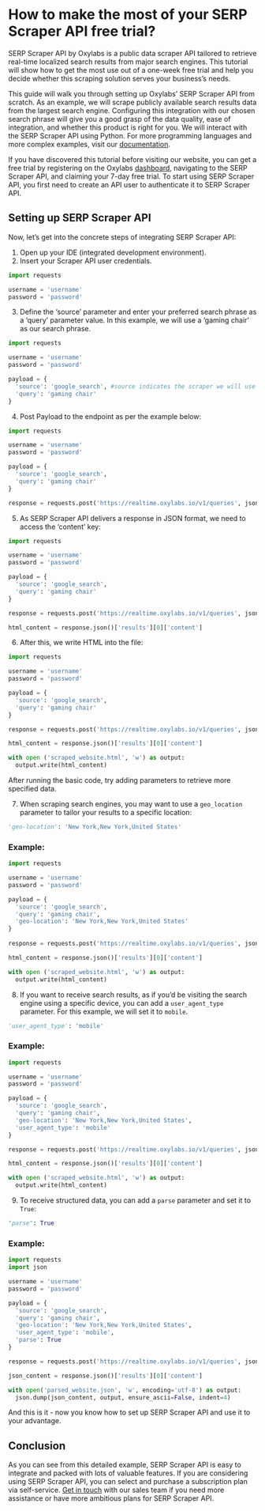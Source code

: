 # How to make the most of your SERP Scraper API free trial?

SERP Scraper API by Oxylabs is a public data scraper API tailored to retrieve real-time localized search results from major search engines. This tutorial will show how to get the most use out of a one-week free trial and help you decide whether this scraping solution serves your business’s needs.

This guide will walk you through setting up Oxylabs’ SERP Scraper API from scratch. As an example, we will scrape publicly available search results data from the largest search engine. Configuring this integration with our chosen search phrase will give you a good grasp of the data quality, ease of integration, and whether this product is right for you. We will interact with the SERP Scraper API using Python. For more programming languages and more complex examples, visit our [documentation](https://developers.oxylabs.io/scraper-apis/serp-scraper-api). 

If you have discovered this tutorial before visiting our website, you can get a free trial by registering on the Oxylabs [dashboard](https://dashboard.oxylabs.io/en/), navigating to the SERP Scraper API, and claiming your 7-day free trial. To start using SERP Scraper API, you first need to create an API user to authenticate it to SERP Scraper API.

## Setting up SERP Scraper API

Now, let’s get into the concrete steps of integrating SERP Scraper API:

1. Open up your IDE (integrated development environment).
2. Insert your Scraper API user credentials.

```python
import requests

username = 'username'
password = 'password'
```

3. Define the ‘source’ parameter and enter your preferred search phrase as a ‘query’ parameter value. In this example, we will use a ‘gaming chair’ as our search phrase.  

```python
import requests

username = 'username'
password = 'password'

payload = {
  'source': 'google_search', #source indicates the scraper we will use
  'query': 'gaming chair'
}
```

4. Post Payload to the endpoint as per the example below: [](https://realtime.oxylabs.io/v1/queries)

```python
import requests

username = 'username'
password = 'password'

payload = {
  'source': 'google_search',
  'query': 'gaming chair'
}

response = requests.post('https://realtime.oxylabs.io/v1/queries', json = payload, auth = (username, password))
```

5. As SERP Scraper API delivers a response in JSON format, we need to access the ‘content’ key:

```python
import requests

username = 'username'
password = 'password'

payload = {
  'source': 'google_search',
  'query': 'gaming chair'
}

response = requests.post('https://realtime.oxylabs.io/v1/queries', json = payload, auth = (username, password))

html_content = response.json()['results'][0]['content']
```

6. After this, we write HTML into the file:

```python
import requests

username = 'username'
password = 'password'

payload = {
  'source': 'google_search',
  'query': 'gaming chair'
}

response = requests.post('https://realtime.oxylabs.io/v1/queries', json = payload, auth = (username, password))

html_content = response.json()['results'][0]['content']

with open ('scraped_website.html', 'w') as output:
  output.write(html_content)
```

After running the basic code, try adding parameters to retrieve more specified data. 

7. When scraping search engines, you may want to use a `geo_location` parameter to tailor your results to a specific location:

```python
'geo-location': 'New York,New York,United States'
```

### Example:

```python
import requests

username = 'username'
password = 'password'

payload = {
  'source': 'google_search',
  'query': 'gaming chair',
  'geo-location': 'New York,New York,United States'
}
 
response = requests.post('https://realtime.oxylabs.io/v1/queries', json = payload, auth = (username, password))

html_content = response.json()['results'][0]['content']

with open ('scraped_website.html', 'w') as output:
  output.write(html_content)
 ```
 
 8. If you want to receive search results, as if you’d be visiting the search engine using a specific device, you can add a `user_agent_type` parameter. For this example, we will set it to `mobile`. 

```python 
'user_agent_type': 'mobile'
```

### Example:

```python
import requests

username = 'username'
password = 'password'

payload = {
  'source': 'google_search',
  'query': 'gaming chair',
  'geo-location': 'New York,New York,United States',
  'user_agent_type': 'mobile'
}

response = requests.post('https://realtime.oxylabs.io/v1/queries', json = payload, auth = (username, password))

html_content = response.json()['results'][0]['content']

with open ('scraped_website.html', 'w') as output:
  output.write(html_content)
```

9. To receive structured data, you can add a `parse` parameter and set it to `True`:

```python
"parse": True
```

### Example:

```python
import requests
import json

username = 'username'
password = 'password'

payload = {
  'source': 'google_search',
  'query': 'gaming chair',
  'geo-location': 'New York,New York,United States',
  'user_agent_type': 'mobile',
  'parse': True
}

response = requests.post('https://realtime.oxylabs.io/v1/queries', json = payload, auth = (username, password))

json_content = response.json()['results'][0]['content']

with open('parsed_website.json', 'w', encoding='utf-8') as output:
  json.dump(json_content, output, ensure_ascii=False, indent=4)
```

And this is it - now you know how to set up SERP Scraper API and use it to your advantage. 

## Conclusion

As you can see from this detailed example, SERP Scraper API is easy to integrate and packed with lots of valuable features. If you are considering using SERP Scraper API, you can select and purchase a subscription plan via self-service. [Get in touch](https://oxy.yt/LrYs) with our sales team if you need more assistance or have more ambitious plans for SERP Scraper API.

